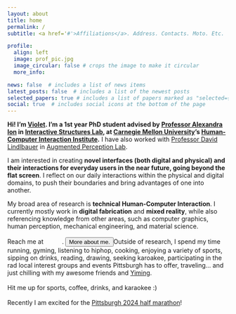 ```yaml
---
layout: about
title: home
permalink: /
subtitle: <a href='#'>Affiliations</a>. Address. Contacts. Moto. Etc.

profile:
  align: left
  image: prof_pic.jpg
  image_circular: false # crops the image to make it circular
  more_info: 

news: false  # includes a list of news items
latest_posts: false  # includes a list of the newest posts
selected_papers: true # includes a list of papers marked as "selected={true}"
social: true  # includes social icons at the bottom of the page
---
```



<span style="font-size: 1.0em;font-weight:bolder;"> Hi! I’m [Violet](https://nuoyihan.github.io). I’m a 1st year PhD student advised by [Professor Alexandra Ion](http://alexandraion.com/) in [Interactive Structures Lab](https://interactive-structures.org/), at [Carnegie Mellon University](https://www.cmu.edu/)’s [Human-Computer Interaction Institute](https://hcii.cmu.edu/).</span> I have also worked with [Professor David Lindlbauer](https://www.davidlindlbauer.com/) in [Augmented Perception Lab](https://augmented-perception.org/).

<span style="font-size: 1.0em;">I am interested in creating <span style = "font-weight:bolder;">novel interfaces (both digital and physical) and their interactions for everyday users in the near future, going beyond the flat screen</span>. I reflect on our daily interactions within the physical and digital domains, to push their boundaries and bring advantages of one into another.</span>

<span style="font-size: 1.0em;">My broad area of research is <span style="font-weight: bolder;">technical Human-Computer Interaction</span>. I currently mostly work in <span style = "font-weight:bolder;">digital fabrication</span> and <span style = "font-weight:bolder;">mixed reality</span>, while also referencing knowledge from other areas, such as computer graphics, human perception, mechanical engineering, and material science.</span>

<div class=containerr>
<span style="font-size: 1.0em;">Reach me at </span> &nbsp;
  <span style="font-size: 1.3em;">
      <a href="mailto:{{ site.email | encode_email }}" title="email"><i class="fa-solid fa-envelope"></i></a>&nbsp;
      <a href="https://scholar.google.com/citations?user={{ site.scholar_userid }}" title="Google Scholar"><i class="ai ai-google-scholar"></i></a>&nbsp;
      <a href="https://github.com/{{ site.github_username }}" title="GitHub"><i class="fa-brands fa-github"></i></a>&nbsp;
      <a href="https://twitter.com/{{ site.x_username }}" title="X"><i class="fa-brands fa-x-twitter"></i></a>
  </span>. 
  <button class="collapsible ontoggle">More about me.</button><span class=details>Outside of research, I spend my time running, gyming, listening to hiphop, cooking, enjoying a variety of sports, sipping on drinks, reading, drawing, seeking karoakee, participating in the rad local interest groups and events Pittsburgh has to offer, traveling… and just chilling with my awesome friends and <a href="https://y0mingzhang.github.io/">Yiming</a>. 
  <br><br>
  Hit me up for sports, coffee, drinks, and karaokee :<span>&#41;</span>
  <br><br>
  Recently I am excited for the <a href ="https://www.thepittsburghmarathon.com/races/half-marathon-1">Pittsburgh 2024 half marathon</a>!
  </span>
</div>

